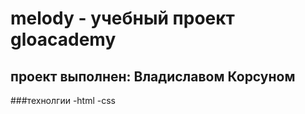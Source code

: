 # melody - учебный проект gloacademy
## проект выполнен: Владиславом Корсуном


###технолгии
-html
-css
